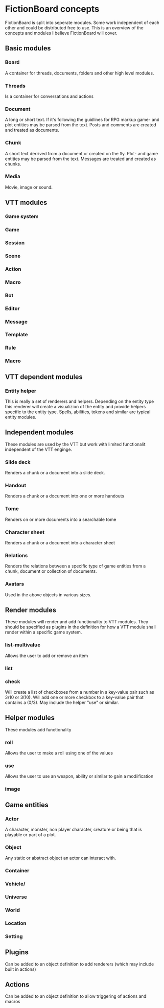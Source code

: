 # FictionBoard concepts

FictionBoard is split into seperate modules. Some work independent of each other and could be distributed free to use. This is an overview of the concepts and modules I believe FictionBoard will cover. 

## Basic modules

### Board

A container for threads, documents, folders and other high level modules.

### Threads

Is a container for conversations and actions

### Document

A long or short text. If it's following the guidlines for RPG markup game- and plot entities may be parsed from the text. Posts and comments are created and treated as documents.

### Chunk

A short text derrived from a document or created on the fly. Plot- and game entities may be parsed from the text. Messages are treated and created as chunks.

### Media

Movie, image or sound.

## VTT modules

### Game system

### Game

### Session

### Scene

### Action

### Macro

### Bot

### Editor

### Message

### Template

### Rule

### Macro

## VTT dependent modules

### Entity helper

This is really a set of renderers and helpers. Depending on the entity type this renderer will create a visualizion of the entity and provide helpers specific to the entity type. Spells, abilities, tokens and similar are typical entity modules.

## Independent modules

These modules are used by the VTT but work with limited functionalit independent of the VTT enginge. 
      
### Slide deck

Renders a chunk or a document into a slide deck.

### Handout

Renders a chunk or a document into one or more handouts

### Tome

Renders on or more documents into a searchable tome

### Character sheet

Renders a chunk or a document into a character sheet

### Relations

Renders the relations between a specific type of game entities from a chunk, document or collection of documents.

### Avatars

Used in the above objects in various sizes.

## Render modules

These modules will render and add functionality to VTT modules. They should be specified as plugins in the definition for how a VTT module shall render within a specific game system.
### list-multivalue

Allows the user to add or remove an item

### list

### check

Will create a list of checkboxes from a number in a key-value pair such as 3/10 or 3(10).
Will add one or more checkbox to a key-value pair that contains a (0/3).
May include the helper "use" or similar.

## Helper modules

These modules add functionality

### roll

Allows the user to make a roll using one of the values

### use

Allows the user to use an weapon, ability or similar to gain a modiification


### image
## Game entities

### Actor

A character, monster, non player character, creature or being that is playable or part of a plot.

### Object

Any static or abstract object an actor can interact with. 

### Container

### Vehicle/

### Universe

### World

### Location

### Setting


## Plugins

Can be added to an object definition to add renderers (which may include built in actions)
## Actions

Can be added to an object definition to allow triggering of actions and macros

